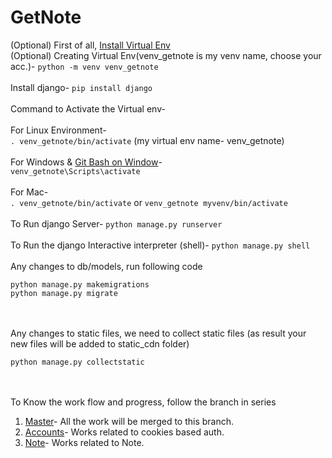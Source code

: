 # GetNote
(Optional) First of all, [Install Virtual Env](https://pypi.org/project/virtualenv/)
</br>
(Optional) Creating Virtual Env(venv_getnote is my venv name, choose your acc.)-
`python -m venv venv_getnote` 
</br></br>
Install django- `pip install django`
</br></br>
Command to Activate the Virtual env-</br></br>
For Linux Environment-</br>
 `. venv_getnote/bin/activate` (my virtual env name- venv_getnote)</br></br>
For Windows & [Git Bash on Window](https://git-scm.com/download/win)-</br>
`venv_getnote\Scripts\activate`
</br></br>
For Mac-</br>
`. venv_getnote/bin/activate` or `venv_getnote myvenv/bin/activate`
</br></br>
To Run django Server- `python manage.py runserver`</br></br>
To Run the django Interactive interpreter (shell)- `python manage.py shell`</br></br>
Any changes to db/models, run following code</br>
```
python manage.py makemigrations
python manage.py migrate
```
</br></br>
Any changes to static files, we need to collect static files (as result your new files will be added to static_cdn folder)</br>
```
python manage.py collectstatic
```
</br></br>
To Know the work flow and progress, follow the branch in series
1. [Master](https://github.com/ycv005/getnote)- All the work will be merged to this branch.
2. [Accounts](https://github.com/ycv005/getnote/tree/accounts)- Works related to cookies based auth.
2. [Note](https://github.com/ycv005/getnote/tree/note)- Works related to Note.
